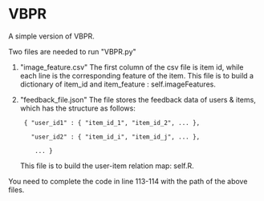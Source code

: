 # VBPR


A simple version of VBPR.

Two files are needed to run "VBPR.py"

1. "image_feature.csv" The first column of the csv file is item id, while each line is the corresponding feature of the item. This file is to build a dictionary of item_id and item_feature : self.imageFeatures.

2. "feedback_file.json"  The file stores the feedback data of users & items, which has the structure as follows:

        { "user_id1" : { "item_id_1", "item_id_2", ... },
   
          "user_id2" : { "item_id_i", "item_id_j", ... },

           ... }

     This file is to build the user-item relation map: self.R.

You need to complete the code in line 113-114 with the path of the above files.